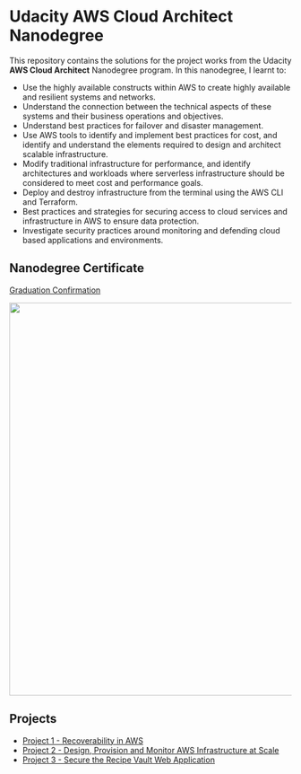 # Udacity AWS Cloud Architect Nanodegree

This repository contains the solutions for the project works from the Udacity **AWS Cloud Architect** Nanodegree program. In this nanodegree, I learnt to:
- Use the highly available constructs within AWS to create highly available and resilient systems and networks. 
- Understand the connection between the technical aspects of these systems and their business operations and objectives.
- Understand best practices for failover and disaster management.
- Use AWS tools to identify and implement best practices for cost, and identify and understand the elements required to design and architect scalable infrastructure.
- Modify traditional infrastructure for performance, and identify architectures and workloads where serverless infrastructure should be considered to meet cost and performance goals.
- Deploy and destroy infrastructure from the terminal using the AWS CLI and Terraform.
- Best practices and strategies for securing access to cloud services and infrastructure in AWS to ensure data protection.
- Investigate security practices around monitoring and defending cloud based applications and environments.

## Nanodegree Certificate

[Graduation Confirmation](https://confirm.udacity.com/5FJUGKQD)

<p align="center">
  <img src="nanodegree-certificate.PNG" width="700" align="center">
</p>

## Projects
-   [Project 1 - Recoverability in AWS](https://github.com/diliprk/CloudArchitect-Nanodegree/Project1-RecoverabilityinAWS)
-   [Project 2 - Design, Provision and Monitor AWS Infrastructure at Scale](https://github.com/diliprk/CloudArchitect-Nanodegree/Project2-DesignProvisionandMonitorAWSInfrastructureatScale)
-   [Project 3 - Secure the Recipe Vault Web Application](https://github.com/diliprk/CloudArchitect-Nanodegree/Project3-SecuretheRecipeVaultWebApplication)